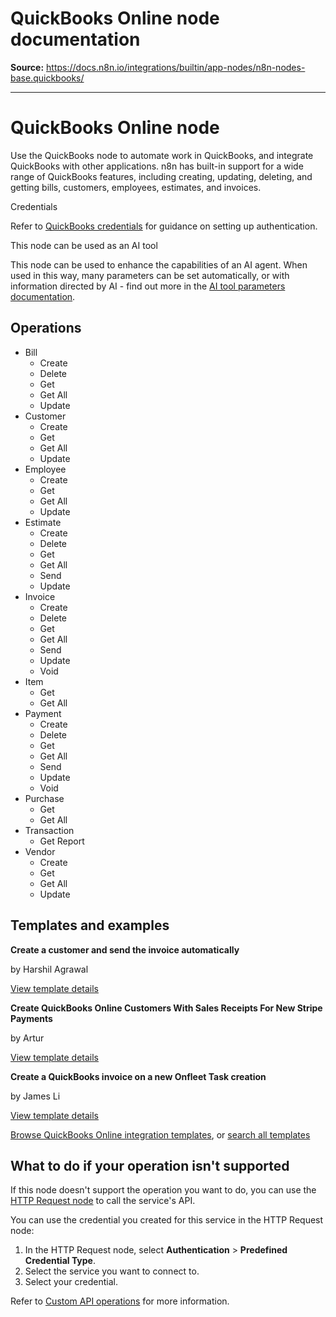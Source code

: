 # QuickBooks Online node documentation

**Source:** https://docs.n8n.io/integrations/builtin/app-nodes/n8n-nodes-base.quickbooks/

---

# QuickBooks Online node

Use the QuickBooks node to automate work in QuickBooks, and integrate QuickBooks with other applications. n8n has built-in support for a wide range of QuickBooks features, including creating, updating, deleting, and getting bills, customers, employees, estimates, and invoices.

Credentials

Refer to [QuickBooks credentials](../../credentials/quickbooks/) for guidance on setting up authentication.

This node can be used as an AI tool

This node can be used to enhance the capabilities of an AI agent. When used in this way, many parameters can be set automatically, or with information directed by AI - find out more in the [AI tool parameters documentation](../../../../advanced-ai/examples/using-the-fromai-function/).

## Operations

- Bill
  - Create
  - Delete
  - Get
  - Get All
  - Update
- Customer
  - Create
  - Get
  - Get All
  - Update
- Employee
  - Create
  - Get
  - Get All
  - Update
- Estimate
  - Create
  - Delete
  - Get
  - Get All
  - Send
  - Update
- Invoice
  - Create
  - Delete
  - Get
  - Get All
  - Send
  - Update
  - Void
- Item
  - Get
  - Get All
- Payment
  - Create
  - Delete
  - Get
  - Get All
  - Send
  - Update
  - Void
- Purchase
  - Get
  - Get All
- Transaction
  - Get Report
- Vendor
  - Create
  - Get
  - Get All
  - Update

## Templates and examples

**Create a customer and send the invoice automatically**

by Harshil Agrawal

[View template details](https://n8n.io/workflows/949-create-a-customer-and-send-the-invoice-automatically/)

**Create QuickBooks Online Customers With Sales Receipts For New Stripe Payments**

by Artur

[View template details](https://n8n.io/workflows/2807-create-quickbooks-online-customers-with-sales-receipts-for-new-stripe-payments/)

**Create a QuickBooks invoice on a new Onfleet Task creation**

by James Li

[View template details](https://n8n.io/workflows/1546-create-a-quickbooks-invoice-on-a-new-onfleet-task-creation/)

[Browse QuickBooks Online integration templates](https://n8n.io/integrations/quickbooks-online/), or [search all templates](https://n8n.io/workflows/)

## What to do if your operation isn't supported

If this node doesn't support the operation you want to do, you can use the [HTTP Request node](../../core-nodes/n8n-nodes-base.httprequest/) to call the service's API.

You can use the credential you created for this service in the HTTP Request node:

1. In the HTTP Request node, select **Authentication** > **Predefined Credential Type**.
2. Select the service you want to connect to.
3. Select your credential.

Refer to [Custom API operations](../../../custom-operations/) for more information.
